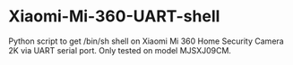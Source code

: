 # Xiaomi-Mi-360-UART-shell

Python script to get /bin/sh shell on Xiaomi Mi 360 Home Security Camera 2K via UART serial port. Only tested on model MJSXJ09CM.
